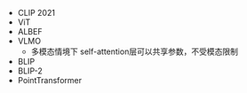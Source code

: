 - CLIP 2021
- ViT
- ALBEF
- VLMO
	- 多模态情境下 self-attention层可以共享参数，不受模态限制
- BLIP
- BLIP-2
- PointTransformer